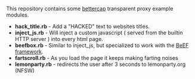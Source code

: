 This repository contains some [bettercap](http://www.bettercap.org/) transparent proxy example modules.

* **hack_title.rb** - Add a "HACKED" text to websites titles.
* **inject_js.rb** - Will inject a custom javascript ( served from the builtin HTTP server ) into every html page.
* **beefbox.rb** - Similar to inject_js, but specialized to work with the [BeEF framework](http://beefproject.com).
* **fartscroll.rb** - As you load the page it keeps making farting noises
* **lemonparty.rb** - redirects the user after 3 seconds to lemonparty.org (NFSW)
